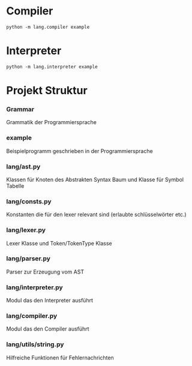 # Compiler
`python -m lang.compiler example`

# Interpreter
`python -m lang.interpreter example`

# Projekt Struktur

### **Grammar**
Grammatik der Programmiersprache

### **example**
Beispielprogramm geschrieben in der Programmiersprache

### **lang/ast.py**
Klassen für Knoten des Abstrakten Syntax Baum und Klasse für Symbol Tabelle

### **lang/consts.py**
Konstanten die für den lexer relevant sind (erlaubte schlüsselwörter etc.)

### **lang/lexer.py**
Lexer Klasse und Token/TokenType Klasse

### **lang/parser.py**
Parser zur Erzeugung vom AST

### **lang/interpreter.py**
Modul das den Interpreter ausführt

### **lang/compiler.py**
Modul das den Compiler ausführt

### **lang/utils/string.py**
Hilfreiche Funktionen für Fehlernachrichten
